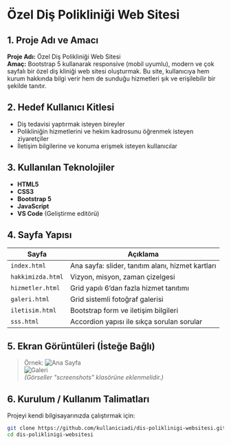 # Özel Diş Polikliniği Web Sitesi

## 1. Proje Adı ve Amacı

**Proje Adı:** Özel Diş Polikliniği Web Sitesi  
**Amaç:** Bootstrap 5 kullanarak responsive (mobil uyumlu), modern ve çok sayfalı bir özel diş kliniği web sitesi oluşturmak. Bu site, kullanıcıya hem kurum hakkında bilgi verir hem de sunduğu hizmetleri şık ve erişilebilir bir şekilde tanıtır.

## 2. Hedef Kullanıcı Kitlesi

- Diş tedavisi yaptırmak isteyen bireyler
- Polikliniğin hizmetlerini ve hekim kadrosunu öğrenmek isteyen ziyaretçiler
- İletişim bilgilerine ve konuma erişmek isteyen kullanıcılar

## 3. Kullanılan Teknolojiler

- **HTML5**
- **CSS3**
- **Bootstrap 5**
- **JavaScript**
- **VS Code** (Geliştirme editörü)

## 4. Sayfa Yapısı

| Sayfa             | Açıklama                                          |
| ----------------- | ------------------------------------------------- |
| `index.html`      | Ana sayfa: slider, tanıtım alanı, hizmet kartları |
| `hakkimizda.html` | Vizyon, misyon, zaman çizelgesi                   |
| `hizmetler.html`  | Grid yapılı 6’dan fazla hizmet tanıtımı           |
| `galeri.html`     | Grid sistemli fotoğraf galerisi                   |
| `iletisim.html`   | Bootstrap form ve iletişim bilgileri              |
| `sss.html`        | Accordion yapısı ile sıkça sorulan sorular        |

## 5. Ekran Görüntüleri (İsteğe Bağlı)

> Örnek:
> ![Ana Sayfa](screenshots/anasayfa.png)  
> ![Galeri](screenshots/galeri.png)  
> _(Görseller "screenshots" klasörüne eklenmelidir.)_

## 6. Kurulum / Kullanım Talimatları

Projeyi kendi bilgisayarınızda çalıştırmak için:

```bash
git clone https://github.com/kullaniciadi/dis-poliklinigi-websitesi.git
cd dis-poliklinigi-websitesi
```
